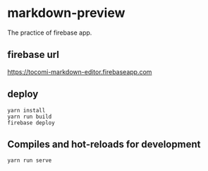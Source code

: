 # markdown-preview

The practice of firebase app.

## firebase url
https://tocomi-markdown-editor.firebaseapp.com

## deploy
```
yarn install
yarn run build
firebase deploy
```

## Compiles and hot-reloads for development
```
yarn run serve
```